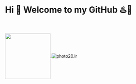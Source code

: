 <html>
<h1> Hi 👋 Welcome to my GitHub ♨️🕺 </h1>
<br>
<p>
  <a href="https://github.com/aminrngbr1122">
    <img align="center" height="150em" src="https://github-readme-stats-coral-five.vercel.app/api?username=aminrngbr1122&show_icons=true&theme=material-palenight&include_all_commits=true&count_private=true&hide=issues"/>
  </a>
  <img align="center" src="https://photo20.ir/images/itezox7cd7fcpxbvguff.gif" border="0" alt="photo20.ir" />
</p>
 <br>
</html>
